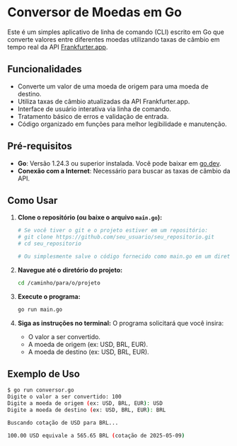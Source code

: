 # Conversor de Moedas em Go

Este é um simples aplicativo de linha de comando (CLI) escrito em Go que converte valores entre diferentes moedas utilizando taxas de câmbio em tempo real da API [Frankfurter.app](https://www.frankfurter.app/).

## Funcionalidades

*   Converte um valor de uma moeda de origem para uma moeda de destino.
*   Utiliza taxas de câmbio atualizadas da API Frankfurter.app.
*   Interface de usuário interativa via linha de comando.
*   Tratamento básico de erros e validação de entrada.
*   Código organizado em funções para melhor legibilidade e manutenção.

## Pré-requisitos

*   **Go**: Versão 1.24.3 ou superior instalada. Você pode baixar em [go.dev](https://go.dev/dl/).
*   **Conexão com a Internet**: Necessário para buscar as taxas de câmbio da API.

## Como Usar

1.  **Clone o repositório (ou baixe o arquivo `main.go`):**
    ```bash
    # Se você tiver o git e o projeto estiver em um repositório:
    # git clone https://github.com/seu_usuario/seu_repositorio.git
    # cd seu_repositorio

    # Ou simplesmente salve o código fornecido como main.go em um diretório.
    ```

2.  **Navegue até o diretório do projeto:**
    ```bash
    cd /caminho/para/o/projeto
    ```

3.  **Execute o programa:**
     ```bash
     go run main.go
     ```

4.  **Siga as instruções no terminal:**
    O programa solicitará que você insira:
    *   O valor a ser convertido.
    *   A moeda de origem (ex: USD, BRL, EUR).
    *   A moeda de destino (ex: USD, BRL, EUR).

## Exemplo de Uso

```bash
$ go run conversor.go
Digite o valor a ser convertido: 100
Digite a moeda de origem (ex: USD, BRL, EUR): USD
Digite a moeda de destino (ex: USD, BRL, EUR): BRL

Buscando cotação de USD para BRL...

100.00 USD equivale a 565.65 BRL (cotação de 2025-05-09)
```
